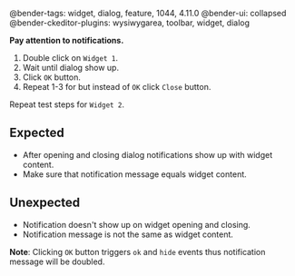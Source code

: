 @bender-tags: widget, dialog, feature, 1044, 4.11.0
@bender-ui: collapsed
@bender-ckeditor-plugins: wysiwygarea, toolbar, widget, dialog

**Pay attention to notifications.**

1. Double click on `Widget 1`.
1. Wait until dialog show up.
1. Click `OK` button.
1. Repeat 1-3 for but instead of `OK` click `Close` button.

Repeat test steps for `Widget 2`.

## Expected

* After opening and closing dialog notifications show up with widget content.
* Make sure that notification message equals widget content.

## Unexpected

* Notification doesn't show up on widget opening and closing.
* Notification message is not the same as widget content.

**Note**: Clicking `OK` button triggers `ok` and `hide` events thus notification message will be doubled.
